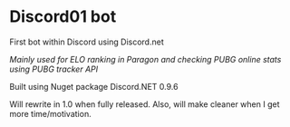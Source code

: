 # Discord01 bot
First bot within Discord using Discord.net

*Mainly used for ELO ranking in Paragon and checking PUBG online stats using PUBG tracker API*

Built using Nuget package Discord.NET 0.9.6

Will rewrite in 1.0 when fully released. Also, will make cleaner when I get more time/motivation. 
